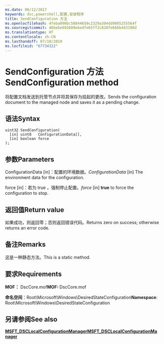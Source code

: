 ```yaml
---
ms.date: 06/12/2017
keywords: dsc,powershell,配置,安装程序
title: SendConfiguration 方法
ms.openlocfilehash: 4feba090bc58844659c2329a304dd9805255564f
ms.sourcegitcommit: 46bebe692689ebedfe65ff2c828fe666b443198d
ms.translationtype: HT
ms.contentlocale: zh-CN
ms.lasthandoff: 07/10/2019
ms.locfileid: "67734322"
---
```

# <a name="sendconfiguration-method"></a><span data-ttu-id="3fdd1-103">SendConfiguration 方法</span><span class="sxs-lookup"><span data-stu-id="3fdd1-103">SendConfiguration method</span></span>

<span data-ttu-id="3fdd1-104">将配置文档发送到托管节点并将其保存为挂起的更改。</span><span class="sxs-lookup"><span data-stu-id="3fdd1-104">Sends the configuration document to the managed node and saves it as a pending change.</span></span>

## <a name="syntax"></a><span data-ttu-id="3fdd1-105">语法</span><span class="sxs-lookup"><span data-stu-id="3fdd1-105">Syntax</span></span>

```mof
uint32 SendConfiguration(
  [in] uint8   ConfigurationData[],
  [in] boolean force
);
```

## <a name="parameters"></a><span data-ttu-id="3fdd1-106">参数</span><span class="sxs-lookup"><span data-stu-id="3fdd1-106">Parameters</span></span>

<span data-ttu-id="3fdd1-107">ConfigurationData  \[in\]：配置的环境数据。</span><span class="sxs-lookup"><span data-stu-id="3fdd1-107">*ConfigurationData* \[in\] The environment data for the configuration.</span></span>

<span data-ttu-id="3fdd1-108">force  \[in\]：若为 true  ，强制停止配置。</span><span class="sxs-lookup"><span data-stu-id="3fdd1-108">*force* \[in\] **true** to force the configuration to stop.</span></span>

## <a name="return-value"></a><span data-ttu-id="3fdd1-109">返回值</span><span class="sxs-lookup"><span data-stu-id="3fdd1-109">Return value</span></span>

<span data-ttu-id="3fdd1-110">如果成功，则返回零；否则返回错误代码。</span><span class="sxs-lookup"><span data-stu-id="3fdd1-110">Returns zero on success; otherwise returns an error code.</span></span>

## <a name="remarks"></a><span data-ttu-id="3fdd1-111">备注</span><span class="sxs-lookup"><span data-stu-id="3fdd1-111">Remarks</span></span>

<span data-ttu-id="3fdd1-112">这是一种静态方法。</span><span class="sxs-lookup"><span data-stu-id="3fdd1-112">This is a static method.</span></span>

## <a name="requirements"></a><span data-ttu-id="3fdd1-113">要求</span><span class="sxs-lookup"><span data-stu-id="3fdd1-113">Requirements</span></span>

<span data-ttu-id="3fdd1-114">**MOF：** DscCore.mof</span><span class="sxs-lookup"><span data-stu-id="3fdd1-114">**MOF:** DscCore.mof</span></span>

<span data-ttu-id="3fdd1-115">**命名空间**：Root\Microsoft\Windows\DesiredStateConfiguration</span><span class="sxs-lookup"><span data-stu-id="3fdd1-115">**Namespace**: Root\Microsoft\Windows\DesiredStateConfiguration</span></span>

## <a name="see-also"></a><span data-ttu-id="3fdd1-116">另请参阅</span><span class="sxs-lookup"><span data-stu-id="3fdd1-116">See also</span></span>

[<span data-ttu-id="3fdd1-117">**MSFT_DSCLocalConfigurationManager**</span><span class="sxs-lookup"><span data-stu-id="3fdd1-117">**MSFT_DSCLocalConfigurationManager**</span></span>](msft-dsclocalconfigurationmanager.md)
